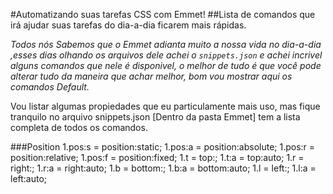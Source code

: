 #Automatizando suas tarefas CSS com Emmet!
##Lista de comandos que irá ajudar suas tarefas do dia-a-dia ficarem mais rápidas.

*Todos nós Sabemos que o Emmet adianta muito a nossa vida no dia-a-dia ,esses dias olhando os arquivos dele 
achei  o `snippets.json` e achei incrivel alguns comandos que nele é disponivel, o melhor de tudo é que você pode alterar tudo 
da maneira que achar melhor, bom vou mostrar aqui os comandos Default.*

Vou listar algumas propiedades que eu particulamente mais uso, mas fique tranquilo no arquivo 
snippets.json [Dentro da pasta Emmet] tem a lista completa de todos os comandos.

###Position
1.pos:s = position:static;
1.pos:a = position:absolute;
1.pos:r = position:relative;
1.pos:f = position:fixed;
1.t = top:;
1.t:a = top:auto;
1.r = right:;
1.r:a = right:auto;
1.b = bottom:;
1.b:a = bottom:auto;
1.l = left:;
1.l:a = left:auto;
